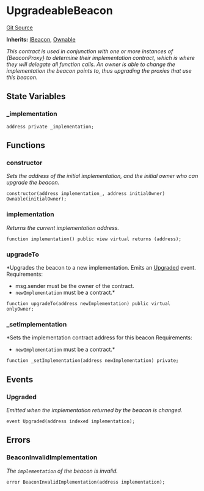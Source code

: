 # UpgradeableBeacon
[Git Source](https://github.com/metacontract/mc/blob/20ed737f21a46d89afffe1322a75b1ecfcacff9a/src/devkit/Flattened.sol)

**Inherits:**
[IBeacon](/src/devkit/Flattened.sol/interface.IBeacon.md), [Ownable](/src/devkit/Flattened.sol/abstract.Ownable.md)

*This contract is used in conjunction with one or more instances of {BeaconProxy} to determine their
implementation contract, which is where they will delegate all function calls.
An owner is able to change the implementation the beacon points to, thus upgrading the proxies that use this beacon.*


## State Variables
### _implementation

```solidity
address private _implementation;
```


## Functions
### constructor

*Sets the address of the initial implementation, and the initial owner who can upgrade the beacon.*


```solidity
constructor(address implementation_, address initialOwner) Ownable(initialOwner);
```

### implementation

*Returns the current implementation address.*


```solidity
function implementation() public view virtual returns (address);
```

### upgradeTo

*Upgrades the beacon to a new implementation.
Emits an [Upgraded](/src/devkit/Flattened.sol/contract.UpgradeableBeacon.md#upgraded) event.
Requirements:
- msg.sender must be the owner of the contract.
- `newImplementation` must be a contract.*


```solidity
function upgradeTo(address newImplementation) public virtual onlyOwner;
```

### _setImplementation

*Sets the implementation contract address for this beacon
Requirements:
- `newImplementation` must be a contract.*


```solidity
function _setImplementation(address newImplementation) private;
```

## Events
### Upgraded
*Emitted when the implementation returned by the beacon is changed.*


```solidity
event Upgraded(address indexed implementation);
```

## Errors
### BeaconInvalidImplementation
*The `implementation` of the beacon is invalid.*


```solidity
error BeaconInvalidImplementation(address implementation);
```


